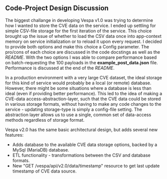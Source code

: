 ## Code-Project Design Discussion

The biggest challange in developing Vespa v1.0 was trying to determine how I wanted to store the CVE data on the service. I ended up settling for simple CSV-file storage for the first iteration of the service.  This choice brought up the issue of whether to load the CSV data once into app-context memory on service initialization or to reload it upon every request.  I decided to provide both options and make this choice a Config parameter.  The pro/cons of each choice are discussed in the code docstings as well as the *README*. With the two options I was able to compare performance based on batch-requesting the 100 payloads in the **example_post_data.json** file. Performance is discussed at the end of the *README*.

In a production environment with a very large CVE dataset, the ideal storage for this kind of service would probably be a local (or remote) database. However, there might be some situations where a database is less than ideal (even if providing better performance).  This led to the idea of making a CVE-data access-abstraction-layer, such that the CVE data could be stored in various storage formats, without having to make any code changes to the service - updating storage-type is simply a config-file setting.  The abstraction layer allows us to use a single, common set of data-access methods regardless of storage format.

Vespa v2.0 has the same basic architectural design, but adds several new features:
 * Adds database to the available CVE data storage options, backed by a MySql (MariaDB) database.
 * ETL functionality - transformations between the CSV and database formats.
 * New "GET /vespa/api/v2.0/data/timestamp" resource to get last update timestamp of CVE data source.
